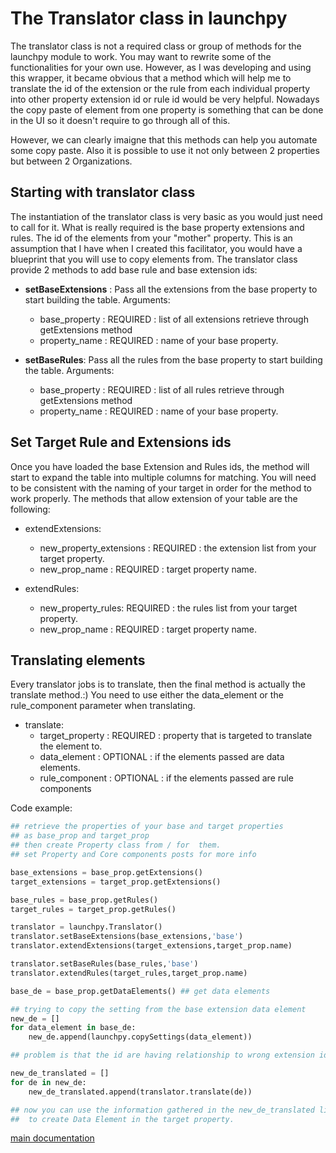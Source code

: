 # The Translator class in launchpy

The translator class is not a required class or group of methods for the launchpy module to work. You may want to rewrite some of the functionalities for your own use. However, as I was developing and using this wrapper, it became obvious that a method which will help me to translate the id of the extension or the rule from each individual property into other property extension id or rule id would be very helpful.
Nowadays the copy paste of element from one property is something that can be done in the UI so it doesn't require to go through all of this.

However, we can clearly imaigne that this methods can help you automate some copy paste.
Also it is possible to use it not only between 2 properties but between 2 Organizations.

## Starting with translator class

The instantiation of the translator class is very basic as you would just need to call for it.
What is really required is the base property extensions and rules. The id of the elements from your "mother" property.
This is an assumption that I have when I created this facilitator, you would have a blueprint that you will use to copy elements from.
The translator class provide 2 methods to add base rule and base extension ids:

* **setBaseExtensions** : Pass all the extensions from the base property to start building the table. 
  Arguments: 
  * base_property : REQUIRED : list of all extensions retrieve through getExtensions method
  * property_name : REQUIRED : name of your base property.

* **setBaseRules**: Pass all the rules from the base property to start building the table. 
  Arguments: 
  * base_property : REQUIRED : list of all rules retrieve through getExtensions method
  * property_name : REQUIRED : name of your base property.

## Set Target Rule and Extensions ids

Once you have loaded the base Extension and Rules ids, the method will start to expand the table into multiple columns for matching.
You will need to be consistent with the naming of your target in order for the method to work properly.
The methods that allow extension of your table are the following:

* extendExtensions:
  * new_property_extensions : REQUIRED : the extension list from your target property.
  * new_prop_name : REQUIRED : target property name.

* extendRules:
  * new_property_rules: REQUIRED : the rules list from your target property.
  * new_prop_name : REQUIRED : target property name.

## Translating elements

Every translator jobs is to translate, then the final method is actually the translate method.:)
You need to use either the data_element or the rule_component parameter when translating.

* translate:
  * target_property : REQUIRED : property that is targeted to translate the element to.
  * data_element : OPTIONAL : if the elements passed are data elements.
  * rule_component : OPTIONAL : if the elements passed are rule components

Code example:

``` python
## retrieve the properties of your base and target properties
## as base_prop and target_prop
## then create Property class from / for  them.
## set Property and Core components posts for more info

base_extensions = base_prop.getExtensions()
target_extensions = target_prop.getExtensions()

base_rules = base_prop.getRules()
target_rules = target_prop.getRules()

translator = launchpy.Translator()
translator.setBaseExtensions(base_extensions,'base')
translator.extendExtensions(target_extensions,target_prop.name)

translator.setBaseRules(base_rules,'base')
translator.extendRules(target_rules,target_prop.name)

base_de = base_prop.getDataElements() ## get data elements

## trying to copy the setting from the base extension data element
new_de = []
for data_element in base_de:
    new_de.append(launchpy.copySettings(data_element))

## problem is that the id are having relationship to wrong extension id.

new_de_translated = []
for de in new_de:
    new_de_translated.append(translator.translate(de))

## now you can use the information gathered in the new_de_translated list
##  to create Data Element in the target property.
```

[main documentation](./main.md)
